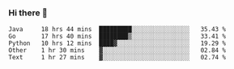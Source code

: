 ### Hi there 👋

<!--
**yeya24/yeya24** is a ✨ _special_ ✨ repository because its `README.md` (this file) appears on your GitHub profile.

Here are some ideas to get you started:

- 🔭 I’m currently working on ...
- 🌱 I’m currently learning ...
- 👯 I’m looking to collaborate on ...
- 🤔 I’m looking for help with ...
- 💬 Ask me about ...
- 📫 How to reach me: ...
- 😄 Pronouns: ...
- ⚡ Fun fact: ...
-->

<!--START_SECTION:waka-->
```text
Java     18 hrs 44 mins  █████████░░░░░░░░░░░░░░░░   35.43 % 
Go       17 hrs 40 mins  ████████▒░░░░░░░░░░░░░░░░   33.41 % 
Python   10 hrs 12 mins  ████▓░░░░░░░░░░░░░░░░░░░░   19.29 % 
Other    1 hr 30 mins    ▓░░░░░░░░░░░░░░░░░░░░░░░░   02.84 % 
Text     1 hr 27 mins    ▓░░░░░░░░░░░░░░░░░░░░░░░░   02.74 % 
```
<!--END_SECTION:waka-->
